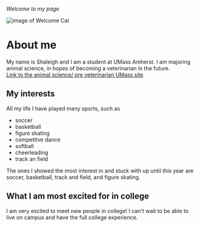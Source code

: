 _Welcome to my page_

![image of Welcome Cat](https://octodex.github.com/images/welcometocat.png)

# **About me**
My name is Shaleigh and I am a student at UMass Amherst. I am majoring animal science, in hopes of becoming a veterinarian in the future.  
[Link to the animal science/ pre veterinarian UMass site](https://www.vasci.umass.edu/undergraduate/animal-science-major)  

## **My interests**
All my life I have played many sports, such as 
  * soccer
  * basketball
  * figure skating
  * competitve dance
  * softball
  * cheerleading
  * track an field

The ones I showed the most interest in and stuck with up until this year are soccer, basketball, track and field, and figure skating.  
## **What I am most excited for in college**
I am very excited to meet new people in college! I can't wait to be able to live on campus and have the full college experience.  













